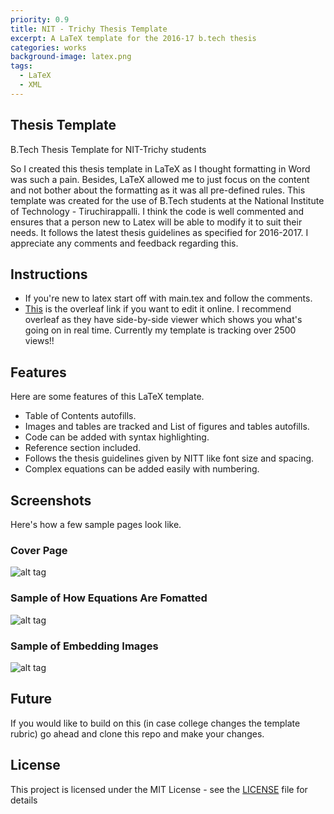 ```yaml
---
priority: 0.9
title: NIT - Trichy Thesis Template
excerpt: A LaTeX template for the 2016-17 b.tech thesis 
categories: works
background-image: latex.png
tags:
  - LaTeX
  - XML
---
```


## Thesis Template

B.Tech Thesis Template for NIT-Trichy students

So I created this thesis template in LaTeX as I thought formatting in Word was such a pain. Besides, LaTeX allowed me to just focus on the content and not bother about the formatting as it was all pre-defined rules. This template was created for the use of B.Tech students at the National Institute of Technology - Tiruchirappalli. I think the code is well commented and ensures that a person new to Latex will be able to modify it to suit their needs. It follows the latest thesis guidelines as specified for 2016-2017. I appreciate any comments and feedback regarding this.

## Instructions

* If you're new to latex start off with main.tex and follow the comments.
* [This](https://www.overleaf.com/latex/templates/nit-trichy-btech-thesis-template/cywtdmqjjmgr) is the overleaf link if you want to edit it online. I recommend overleaf as they have side-by-side viewer which shows you what's going on in real time. Currently my template is tracking over 2500 views!!

## Features

Here are some features of this LaTeX template.

* Table of Contents autofills.
* Images and tables are tracked and List of figures and tables autofills.
* Code can be added with syntax highlighting.
* Reference section included.
* Follows the thesis guidelines given by NITT like font size and spacing.
* Complex equations can be added easily with numbering.

## Screenshots

Here's how a few sample pages look like.

### Cover Page
![alt tag](https://user-images.githubusercontent.com/10093954/37625799-bb214476-2ba3-11e8-9150-486c4a1d7bc9.png)
### Sample of How Equations Are Fomatted
![alt tag](https://user-images.githubusercontent.com/10093954/37625800-bb2d2ffc-2ba3-11e8-9005-1f94a679f37c.png)
### Sample of Embedding Images
![alt tag](https://user-images.githubusercontent.com/10093954/37625801-bb3d2df8-2ba3-11e8-8d50-c0f131b8948c.png)

## Future

If you would like to build on this (in case college changes the template rubric) go ahead and clone this repo and make your changes. 

## License

This project is licensed under the MIT License - see the [LICENSE](LICENSE) file for details